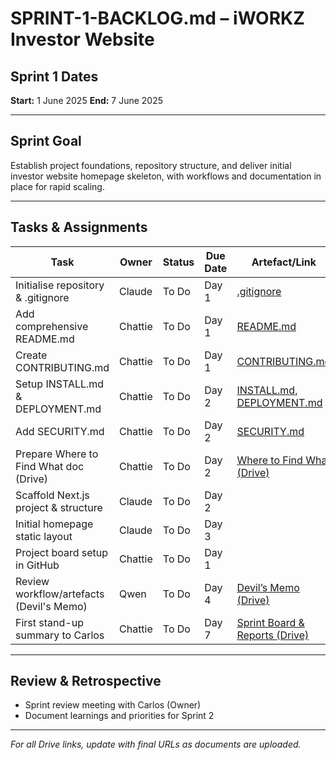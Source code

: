 # SPRINT-1-BACKLOG.md – iWORKZ Investor Website

## Sprint 1 Dates

**Start:** 1 June 2025
**End:** 7 June 2025

---

## Sprint Goal

Establish project foundations, repository structure, and deliver initial investor website homepage skeleton, with workflows and documentation in place for rapid scaling.

---

## Tasks & Assignments

| Task                                     | Owner   | Status | Due Date | Artefact/Link                                                  |
| ---------------------------------------- | ------- | ------ | -------- | -------------------------------------------------------------- |
| Initialise repository & .gitignore       | Claude  | To Do  | Day 1    | [.gitignore](../.gitignore)                                    |
| Add comprehensive README.md              | Chattie | To Do  | Day 1    | [README.md](../README.md)                                      |
| Create CONTRIBUTING.md                   | Chattie | To Do  | Day 1    | [CONTRIBUTING.md](../CONTRIBUTING.md)                          |
| Setup INSTALL.md & DEPLOYMENT.md         | Chattie | To Do  | Day 2    | [INSTALL.md](../INSTALL.md), [DEPLOYMENT.md](../DEPLOYMENT.md) |
| Add SECURITY.md                          | Chattie | To Do  | Day 2    | [SECURITY.md](../SECURITY.md)                                  |
| Prepare Where to Find What doc (Drive)   | Chattie | To Do  | Day 2    | [Where to Find What (Drive)](ADD_LINK_ONCE_READY)              |
| Scaffold Next.js project & structure     | Claude  | To Do  | Day 2    |                                                                |
| Initial homepage static layout           | Claude  | To Do  | Day 3    |                                                                |
| Project board setup in GitHub            | Chattie | To Do  | Day 1    |                                                                |
| Review workflow/artefacts (Devil's Memo) | Qwen    | To Do  | Day 4    | [Devil’s Memo (Drive)](ADD_LINK_ONCE_READY)                    |
| First stand-up summary to Carlos         | Chattie | To Do  | Day 7    | [Sprint Board & Reports (Drive)](ADD_LINK_ONCE_READY)          |

---

## Review & Retrospective

* Sprint review meeting with Carlos (Owner)
* Document learnings and priorities for Sprint 2

---

*For all Drive links, update with final URLs as documents are uploaded.*
